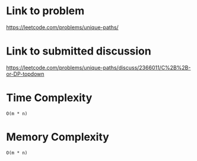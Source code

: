 # Link to problem
https://leetcode.com/problems/unique-paths/

# Link to submitted discussion
https://leetcode.com/problems/unique-paths/discuss/2366011/C%2B%2B-or-DP-topdown

# Time Complexity
`O(m * n)`

# Memory Complexity
`O(m * n)`
